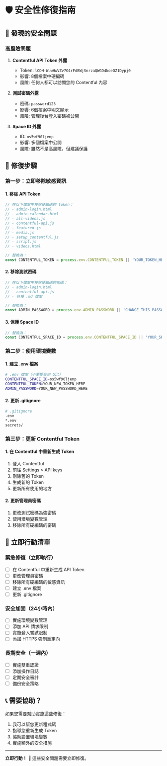 # 🛡️ 安全性修復指南

## 🚨 發現的安全問題

### 高風險問題
1. **Contentful API Token 外露**
   - Token: `lODH-WLwHwVZv7O4rFdBWjSnrzaQWGD4koeOZ1Dypj0`
   - 影響: 8個檔案中硬編碼
   - 風險: 任何人都可以訪問您的 Contentful 內容

2. **測試密碼外露**
   - 密碼: `password123`
   - 影響: 6個檔案中明文顯示
   - 風險: 管理後台登入密碼被公開

3. **Space ID 外露**
   - ID: `os5wf90ljenp`
   - 影響: 多個檔案中公開
   - 風險: 雖然不是高風險，但建議保護

## 🔧 修復步驟

### 第一步：立即移除敏感資訊

#### 1. 移除 API Token
```javascript
// 在以下檔案中移除硬編碼的 token：
// - admin-login.html
// - admin-calendar.html
// - all-videos.js
// - contentful-api.js
// - featured.js
// - media.js
// - setup_contentful.js
// - script.js
// - videos.html

// 替換為：
const CONTENTFUL_TOKEN = process.env.CONTENTFUL_TOKEN || 'YOUR_TOKEN_HERE';
```

#### 2. 移除測試密碼
```javascript
// 在以下檔案中移除硬編碼的密碼：
// - admin-login.html
// - contentful-api.js
// - 各種 .md 檔案

// 替換為：
const ADMIN_PASSWORD = process.env.ADMIN_PASSWORD || 'CHANGE_THIS_PASSWORD';
```

#### 3. 保護 Space ID
```javascript
// 替換為：
const CONTENTFUL_SPACE_ID = process.env.CONTENTFUL_SPACE_ID || 'YOUR_SPACE_ID';
```

### 第二步：使用環境變數

#### 1. 建立 .env 檔案
```bash
# .env 檔案（不要提交到 Git）
CONTENTFUL_SPACE_ID=os5wf90ljenp
CONTENTFUL_TOKEN=YOUR_NEW_TOKEN_HERE
ADMIN_PASSWORD=YOUR_NEW_PASSWORD_HERE
```

#### 2. 更新 .gitignore
```bash
# .gitignore
.env
*.env
secrets/
```

### 第三步：更新 Contentful Token

#### 1. 在 Contentful 中重新生成 Token
1. 登入 Contentful
2. 前往 Settings > API keys
3. 刪除舊的 Token
4. 生成新的 Token
5. 更新所有使用的地方

#### 2. 更新管理員密碼
1. 更改測試密碼為強密碼
2. 使用環境變數管理
3. 移除所有硬編碼的密碼

## 🚀 立即行動清單

### 緊急修復（立即執行）
- [ ] 在 Contentful 中重新生成 API Token
- [ ] 更改管理員密碼
- [ ] 移除所有硬編碼的敏感資訊
- [ ] 建立 .env 檔案
- [ ] 更新 .gitignore

### 安全加固（24小時內）
- [ ] 實施環境變數管理
- [ ] 添加 API 請求限制
- [ ] 實施登入嘗試限制
- [ ] 添加 HTTPS 強制重定向

### 長期安全（一週內）
- [ ] 實施雙重認證
- [ ] 添加操作日誌
- [ ] 定期安全審計
- [ ] 備份安全策略

## 📞 需要協助？

如果您需要幫助實施這些修復：
1. 我可以幫您更新程式碼
2. 指導您重新生成 Token
3. 協助設置環境變數
4. 實施額外的安全措施

---

**立即行動！** 🚨 這些安全問題需要立即修復。
